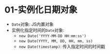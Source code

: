 # 01-实例化日期对象

- `Date`对象: JS内置对象
- 实例化指定时间的`Date`对象:
  - `new Date('YYYY-MM-DD HH:mm:ss')`
  - `new Date(YYYY, MM, DD, HH, mm, ss)`
  - `new Date(timestamp)`: 传入指定时间的时间戳